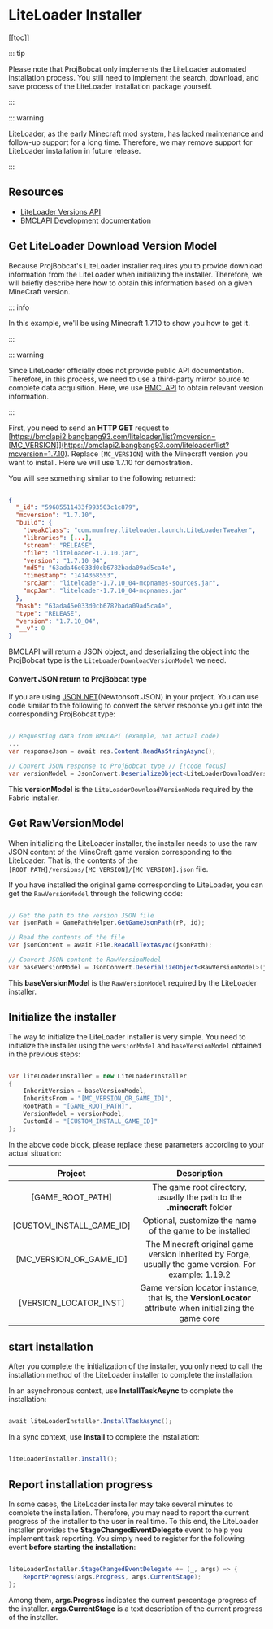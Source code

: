 # LiteLoader Installer

[[toc]]

::: tip

Please note that ProjBobcat only implements the LiteLoader automated installation process. You still need to implement the search, download, and save process of the LiteLoader installation package yourself.

:::

::: warning

LiteLoader, as the early Minecraft mod system, has lacked maintenance and follow-up support for a long time.
Therefore, we may remove support for LiteLoader installation in future release.

:::

## Resources

- [LiteLoader Versions API](https://dl.liteloader.com/versions/versions.json)
- [BMCLAPI Development documentation](https://bmclapidoc.bangbang93.com/)

## Get LiteLoader Download Version Model

Because ProjBobcat's LiteLoader installer requires you to provide download information from the LiteLoader when initializing the installer.
Therefore, we will briefly describe here how to obtain this information based on a given MineCraft version.

::: info

In this example, we'll be using Minecraft 1.7.10 to show you how to get it.

:::

::: warning

Since LiteLoader officially does not provide public API documentation. Therefore, in this process, we need to use a third-party mirror source to complete data acquisition.
Here, we use [BMCLAPI](https://bmclapidoc.bangbang93.com/) to obtain relevant version information.

:::

First, you need to send an **HTTP GET** request to [https://bmclapi2.bangbang93.com/liteloader/list?mcversion=[MC_VERSION]](https://bmclapi2.bangbang93.com/liteloader/list?mcversion=1.7.10).
Replace `[MC_VERSION]` with the Minecraft version you want to install. Here we will use 1.7.10 for demostration.

You will see something similar to the following returned:

```json

{
  "_id": "59685511433f993503c1c879",
  "mcversion": "1.7.10",
  "build": {
    "tweakClass": "com.mumfrey.liteloader.launch.LiteLoaderTweaker",
    "libraries": [...],
    "stream": "RELEASE",
    "file": "liteloader-1.7.10.jar",
    "version": "1.7.10_04",
    "md5": "63ada46e033d0cb6782bada09ad5ca4e",
    "timestamp": "1414368553",
    "srcJar": "liteloader-1.7.10_04-mcpnames-sources.jar",
    "mcpJar": "liteloader-1.7.10_04-mcpnames.jar"
  },
  "hash": "63ada46e033d0cb6782bada09ad5ca4e",
  "type": "RELEASE",
  "version": "1.7.10_04",
  "__v": 0
}

```

BMCLAPI will return a JSON object, and deserializing the object into the ProjBobcat type is the `LiteLoaderDownloadVersionModel` we need.

#### Convert JSON return to ProjBobcat type

If you are using [JSON.NET](https://www.newtonsoft.com/json)(Newtonsoft.JSON) in your project.
You can use code similar to the following to convert the server response you get into the corresponding ProjBobcat type:

```c#

// Requesting data from BMCLAPI (example, not actual code)
...
var responseJson = await res.Content.ReadAsStringAsync();

// Convert JSON response to ProjBobcat type // [!code focus]
var versionModel = JsonConvert.DeserializeObject<LiteLoaderDownloadVersionModel>(responseJson); // [!code focus]

```

This **versionModel** is the `LiteLoaderDownloadVersionMode` required by the Fabric installer.

## Get RawVersionModel

When initializing the LiteLoader installer, the installer needs to use the raw JSON content of the MineCraft game version corresponding to the LiteLoader.
That is, the contents of the `[ROOT_PATH]/versions/[MC_VERSION]/[MC_VERSION].json` file.

If you have installed the original game corresponding to LiteLoader, you can get the `RawVersionModel` through the following code:

```c#

// Get the path to the version JSON file
var jsonPath = GamePathHelper.GetGameJsonPath(rP, id);

// Read the contents of the file
var jsonContent = await File.ReadAllTextAsync(jsonPath);

// Convert JSON content to RawVersionModel
var baseVersionModel = JsonConvert.DeserializeObject<RawVersionModel>(jsonContent);

```

This **baseVersionModel** is the `RawVersionModel` required by the LiteLoader installer.

## Initialize the installer

The way to initialize the LiteLoader installer is very simple.
You need to initialize the installer using the `versionModel` and `baseVersionModel` obtained in the previous steps:

```c#

var liteLoaderInstaller = new LiteLoaderInstaller
{
    InheritVersion = baseVersionModel,
    InheritsFrom = "[MC_VERSION_OR_GAME_ID]",
    RootPath = "[GAME_ROOT_PATH]",
    VersionModel = versionModel,
    CustomId = "[CUSTOM_INSTALL_GAME_ID]"
};

```

In the above code block, please replace these parameters according to your actual situation:

| Project | Description |
|:----------------------------------:|:------------------------------------------:|
| [GAME_ROOT_PATH] | The game root directory, usually the path to the **.minecraft** folder |
| [CUSTOM_INSTALL_GAME_ID] | Optional, customize the name of the game to be installed |
| [MC_VERSION_OR_GAME_ID] | The Minecraft original game version inherited by Forge, usually the game version. For example: 1.19.2 |
| [VERSION_LOCATOR_INST] | Game version locator instance, that is, the **VersionLocator** attribute when initializing the game core |

## start installation

After you complete the initialization of the installer, you only need to call the installation method of the LiteLoader installer to complete the installation.

In an asynchronous context, use **InstallTaskAsync** to complete the installation:

```c#

await liteLoaderInstaller.InstallTaskAsync();

```

In a sync context, use **Install** to complete the installation:

```c#

liteLoaderInstaller.Install();

```

## Report installation progress

In some cases, the LiteLoader installer may take several minutes to complete the installation.
Therefore, you may need to report the current progress of the installer to the user in real time.
To this end, the LiteLoader installer provides the **StageChangedEventDelegate** event to help you implement task reporting.
You simply need to register for the following event **before starting the installation**:

```c#

liteLoaderInstaller.StageChangedEventDelegate += (_, args) => {
    ReportProgress(args.Progress, args.CurrentStage);
};

```

Among them, **args.Progress** indicates the current percentage progress of the installer. **args.CurrentStage** is a text description of the current progress of the installer.
